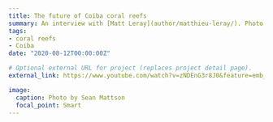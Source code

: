 ```yaml
---
title: The future of Coiba coral reefs
summary: An interview with [Matt Leray](author/matthieu-leray/). Photo by Sean Mattson.
tags:
- coral reefs
- Coiba
date: "2020-08-12T00:00:00Z"

# Optional external URL for project (replaces project detail page).
external_link: https://www.youtube.com/watch?v=zNDEnG3r8J0&feature=emb_logo

image:
  caption: Photo by Sean Mattson
  focal_point: Smart
---
```

